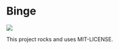 # Binge

<a href="https://codeclimate.com/github/karthikc/binge"><img src="https://codeclimate.com/github/karthikc/binge.png" /></a>

This project rocks and uses MIT-LICENSE.
